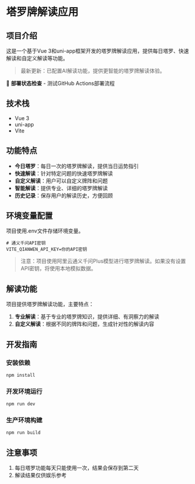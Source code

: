 # 塔罗牌解读应用

## 项目介绍

这是一个基于Vue 3和uni-app框架开发的塔罗牌解读应用，提供每日塔罗、快速解读和自定义解读等功能。

> 最新更新：已配置AI解读功能，提供更智能的塔罗牌解读体验。

🔧 **部署状态检查** - 测试GitHub Actions部署流程

## 技术栈

- Vue 3
- uni-app
- Vite

## 功能特点

- **今日塔罗**：每日一次的塔罗牌解读，提供当日运势指引
- **快速解读**：针对特定问题的快速塔罗牌解读
- **自定义解读**：用户可以自定义牌阵和问题
- **智能解读**：提供专业、详细的塔罗牌解读
- **历史记录**：保存用户的解读历史，方便回顾

## 环境变量配置

项目使用.env文件存储环境变量。

```
# 通义千问API密钥
VITE_QIANWEN_API_KEY=你的API密钥
```

> 注意：项目使用阿里云通义千问Plus模型进行塔罗牌解读。如果没有设置API密钥，将使用本地模拟数据。

## 解读功能

项目提供塔罗牌解读功能，主要特点：

1. **专业解读**：基于专业的塔罗牌知识，提供详细、有洞察力的解读
2. **自定义解读**：根据不同的牌阵和问题，生成针对性的解读内容

## 开发指南

### 安装依赖

```bash
npm install
```

### 开发环境运行

```bash
npm run dev
```

### 生产环境构建

```bash
npm run build
```

## 注意事项

1. 每日塔罗功能每天只能使用一次，结果会保存到第二天
2. 解读结果仅供娱乐参考